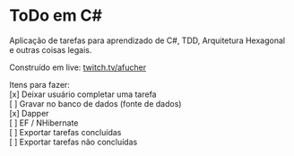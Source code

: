 # ToDo em C#

Aplicação de tarefas para aprendizado de C#, TDD, Arquitetura Hexagonal e outras coisas legais.  

Construído em live: [twitch.tv/afucher](twitch.tv/afucher)  

Itens para fazer:  
[x] Deixar usuário completar uma tarefa  
[ ] Gravar no banco de dados (fonte de dados)  
  [x] Dapper  
  [ ] EF / NHibernate  
[ ] Exportar tarefas concluídas  
[ ] Exportar tarefas não concluídas  
